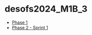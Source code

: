 # desofs2024_M1B_3

- [Phase 1](deliverables/phase_1)
- [Phase 2 - Sprint 1](deliverables/phase_2/sprint_1/)